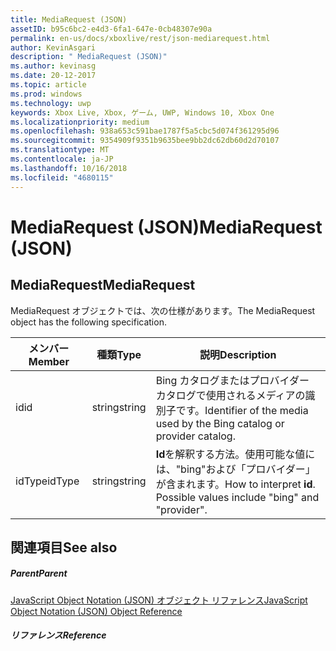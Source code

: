 ```yaml
---
title: MediaRequest (JSON)
assetID: b95c6bc2-e4d3-6fa1-647e-0cb48307e90a
permalink: en-us/docs/xboxlive/rest/json-mediarequest.html
author: KevinAsgari
description: " MediaRequest (JSON)"
ms.author: kevinasg
ms.date: 20-12-2017
ms.topic: article
ms.prod: windows
ms.technology: uwp
keywords: Xbox Live, Xbox, ゲーム, UWP, Windows 10, Xbox One
ms.localizationpriority: medium
ms.openlocfilehash: 938a653c591bae1787f5a5cbc5d074f361295d96
ms.sourcegitcommit: 9354909f9351b9635bee9bb2dc62db60d2d70107
ms.translationtype: MT
ms.contentlocale: ja-JP
ms.lasthandoff: 10/16/2018
ms.locfileid: "4680115"
---
```

# <a name="mediarequest-json"></a><span data-ttu-id="5053c-104">MediaRequest (JSON)</span><span class="sxs-lookup"><span data-stu-id="5053c-104">MediaRequest (JSON)</span></span>
 
<a id="ID4EO"></a>

 
## <a name="mediarequest"></a><span data-ttu-id="5053c-105">MediaRequest</span><span class="sxs-lookup"><span data-stu-id="5053c-105">MediaRequest</span></span>
 
<span data-ttu-id="5053c-106">MediaRequest オブジェクトでは、次の仕様があります。</span><span class="sxs-lookup"><span data-stu-id="5053c-106">The MediaRequest object has the following specification.</span></span>
 
| <span data-ttu-id="5053c-107">メンバー</span><span class="sxs-lookup"><span data-stu-id="5053c-107">Member</span></span>| <span data-ttu-id="5053c-108">種類</span><span class="sxs-lookup"><span data-stu-id="5053c-108">Type</span></span>| <span data-ttu-id="5053c-109">説明</span><span class="sxs-lookup"><span data-stu-id="5053c-109">Description</span></span>| 
| --- | --- | --- | 
| <span data-ttu-id="5053c-110">id</span><span class="sxs-lookup"><span data-stu-id="5053c-110">id</span></span>| <span data-ttu-id="5053c-111">string</span><span class="sxs-lookup"><span data-stu-id="5053c-111">string</span></span>| <span data-ttu-id="5053c-112">Bing カタログまたはプロバイダー カタログで使用されるメディアの識別子です。</span><span class="sxs-lookup"><span data-stu-id="5053c-112">Identifier of the media used by the Bing catalog or provider catalog.</span></span>| 
| <span data-ttu-id="5053c-113">idType</span><span class="sxs-lookup"><span data-stu-id="5053c-113">idType</span></span>| <span data-ttu-id="5053c-114">string</span><span class="sxs-lookup"><span data-stu-id="5053c-114">string</span></span>| <span data-ttu-id="5053c-115"><b>Id</b>を解釈する方法。使用可能な値には、"bing"および「プロバイダー」が含まれます。</span><span class="sxs-lookup"><span data-stu-id="5053c-115">How to interpret <b>id</b>. Possible values include "bing" and "provider".</span></span>| 
  
<a id="ID4E2B"></a>

 
## <a name="see-also"></a><span data-ttu-id="5053c-116">関連項目</span><span class="sxs-lookup"><span data-stu-id="5053c-116">See also</span></span>
 
<a id="ID4E4B"></a>

 
##### <a name="parent"></a><span data-ttu-id="5053c-117">Parent</span><span class="sxs-lookup"><span data-stu-id="5053c-117">Parent</span></span> 

[<span data-ttu-id="5053c-118">JavaScript Object Notation (JSON) オブジェクト リファレンス</span><span class="sxs-lookup"><span data-stu-id="5053c-118">JavaScript Object Notation (JSON) Object Reference</span></span>](atoc-xboxlivews-reference-json.md)

  
<a id="ID4EJC"></a>

 
##### <a name="reference"></a><span data-ttu-id="5053c-119">リファレンス</span><span class="sxs-lookup"><span data-stu-id="5053c-119">Reference</span></span>   